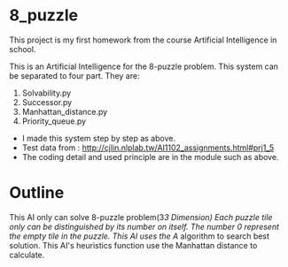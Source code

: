 # 8_puzzle
This project is my first homework from the course Artificial Intelligence in school.

This is an Artificial Intelligence for the 8-puzzle problem.
This system can be separated to four part.
They are:
1. Solvability.py
2. Successor.py
3. Manhattan_distance.py
4. Priority_queue.py
- I made this system step by step as above.
- Test data from : http://cjlin.nlplab.tw/AI1102_assignments.html#prj1_5
- The coding detail and used principle are in the module such as above.

# Outline
This AI only can solve 8-puzzle problem(3*3 Dimension)
Each puzzle tile only can be distinguished by its number on itself.
The number 0 represent the empty tile in the puzzle.
This AI uses the A* algorithm to search best solution.
This AI's heuristics function use the Manhattan distance to calculate.
